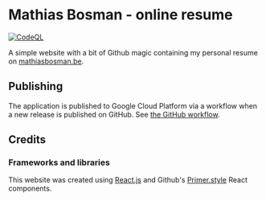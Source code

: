 # Mathias Bosman - online resume
[![CodeQL][link_ci_badge]][link_ci_flow]

A simple website with a bit of Github magic containing my personal resume
on [mathiasbosman.be][link_mathiasbosman_be].


## Publishing
The application is published to Google Cloud Platform via a workflow when a new release is published
on GitHub. See [the GitHub workflow][link_publish_workflow].

## Credits
### Frameworks and libraries
This website was created using [React.js][link_react_js] and Github's [Primer.style][link_primer_style] React components.


[link_mathiasbosman_be]:http://mathiasbosman.be
[link_ci_flow]:https://github.com/mathiasbosman/mathiasbosman.github.io/actions/workflows/codeql-analysis.yml
[link_ci_badge]:https://github.com/mathiasbosman/mathiasbosman.github.io/actions/workflows/codeql-analysis.yml/badge.svg
[link_publish_workflow]:.github/workflows/publish.yml
[link_react_js]:https://reactjs.org/
[link_primer_style]:https://primer.style/